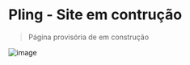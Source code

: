 # Pling - Site em contrução

> Página provisória de em construção

![image](https://s32.postimg.org/qtujoja1h/uuu.gif)

